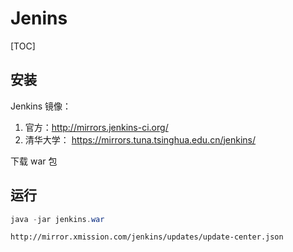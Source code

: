 # Jenins
[TOC]

## 安装
Jenkins 镜像：
1. 官方：http://mirrors.jenkins-ci.org/
2. 清华大学： https://mirrors.tuna.tsinghua.edu.cn/jenkins/

下载 war 包

## 运行
```java
java -jar jenkins.war
```


`http://mirror.xmission.com/jenkins/updates/update-center.json`

